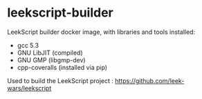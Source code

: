 # leekscript-builder
LeekScript builder docker image, with libraries and tools installed:
- gcc 5.3
- GNU LibJIT (compiled)
- GNU GMP (libgmp-dev)
- cpp-coveralls (installed via pip)

Used to build the LeekScript project : https://github.com/leek-wars/leekscript
